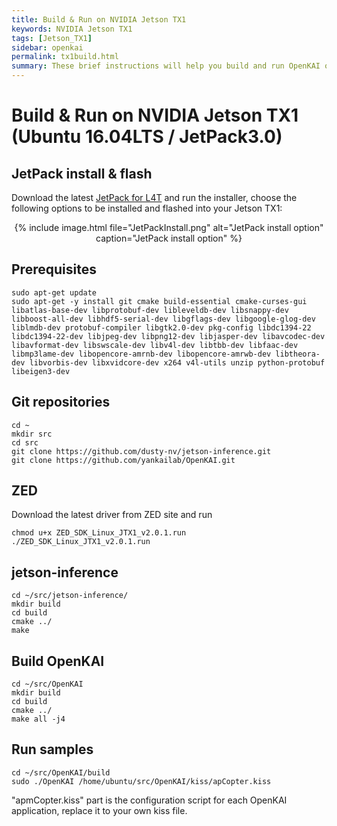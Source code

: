 ```yaml
---
title: Build & Run on NVIDIA Jetson TX1
keywords: NVIDIA Jetson TX1
tags: [Jetson_TX1]
sidebar: openkai
permalink: tx1build.html
summary: These brief instructions will help you build and run OpenKAI on NVIDIA Jetson TX1
---
```

# Build & Run on NVIDIA Jetson TX1 (Ubuntu 16.04LTS / JetPack3.0)

## JetPack install & flash
Download the latest [JetPack for L4T](https://developer.nvidia.com/embedded/jetpack) and run the installer, choose the following options to be installed and flashed into your Jetson TX1:

<div style="text-align:center">
{% include image.html file="JetPackInstall.png" alt="JetPack install option" caption="JetPack install option" %}
</div>

## Prerequisites

```shell
sudo apt-get update
sudo apt-get -y install git cmake build-essential cmake-curses-gui libatlas-base-dev libprotobuf-dev libleveldb-dev libsnappy-dev libboost-all-dev libhdf5-serial-dev libgflags-dev libgoogle-glog-dev liblmdb-dev protobuf-compiler libgtk2.0-dev pkg-config libdc1394-22 libdc1394-22-dev libjpeg-dev libpng12-dev libjasper-dev libavcodec-dev libavformat-dev libswscale-dev libv4l-dev libtbb-dev libfaac-dev libmp3lame-dev libopencore-amrnb-dev libopencore-amrwb-dev libtheora-dev libvorbis-dev libxvidcore-dev x264 v4l-utils unzip python-protobuf libeigen3-dev
```

## Git repositories

```shell
cd ~
mkdir src
cd src
git clone https://github.com/dusty-nv/jetson-inference.git
git clone https://github.com/yankailab/OpenKAI.git
```

## ZED
Download the latest driver from ZED site and run

```shell
chmod u+x ZED_SDK_Linux_JTX1_v2.0.1.run
./ZED_SDK_Linux_JTX1_v2.0.1.run
```

## jetson-inference

```shell
cd ~/src/jetson-inference/
mkdir build
cd build
cmake ../
make
```

## Build OpenKAI

```shell
cd ~/src/OpenKAI
mkdir build
cd build
cmake ../
make all -j4
```

## Run samples

```shell
cd ~/src/OpenKAI/build
sudo ./OpenKAI /home/ubuntu/src/OpenKAI/kiss/apCopter.kiss
```

"apmCopter.kiss" part is the configuration script for each OpenKAI application, replace it to your own kiss file.


